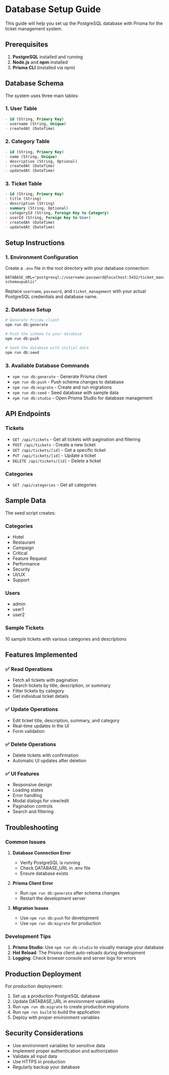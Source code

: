 # Database Setup Guide

This guide will help you set up the PostgreSQL database with Prisma for the ticket management system.

## Prerequisites

1. **PostgreSQL** installed and running
2. **Node.js** and **npm** installed
3. **Prisma CLI** (installed via npm)

## Database Schema

The system uses three main tables:

### 1. User Table
```sql
- id (String, Primary Key)
- username (String, Unique)
- createdAt (DateTime)
```

### 2. Category Table
```sql
- id (String, Primary Key)
- name (String, Unique)
- description (String, Optional)
- createdAt (DateTime)
- updatedAt (DateTime)
```

### 3. Ticket Table
```sql
- id (String, Primary Key)
- title (String)
- description (String)
- summary (String, Optional)
- categoryId (String, Foreign Key to Category)
- userId (String, Foreign Key to User)
- createdAt (DateTime)
- updatedAt (DateTime)
```

## Setup Instructions

### 1. Environment Configuration

Create a `.env` file in the root directory with your database connection:

```env
DATABASE_URL="postgresql://username:password@localhost:5432/ticket_management?schema=public"
```

Replace `username`, `password`, and `ticket_management` with your actual PostgreSQL credentials and database name.

### 2. Database Setup

```bash
# Generate Prisma client
npm run db:generate

# Push the schema to your database
npm run db:push

# Seed the database with initial data
npm run db:seed
```

### 3. Available Database Commands

- `npm run db:generate` - Generate Prisma client
- `npm run db:push` - Push schema changes to database
- `npm run db:migrate` - Create and run migrations
- `npm run db:seed` - Seed database with sample data
- `npm run db:studio` - Open Prisma Studio for database management

## API Endpoints

### Tickets
- `GET /api/tickets` - Get all tickets with pagination and filtering
- `POST /api/tickets` - Create a new ticket
- `GET /api/tickets/[id]` - Get a specific ticket
- `PUT /api/tickets/[id]` - Update a ticket
- `DELETE /api/tickets/[id]` - Delete a ticket

### Categories
- `GET /api/categories` - Get all categories

## Sample Data

The seed script creates:

### Categories
- Hotel
- Restaurant
- Campaign
- Critical
- Feature Request
- Performance
- Security
- UI/UX
- Support

### Users
- admin
- user1
- user2

### Sample Tickets
10 sample tickets with various categories and descriptions

## Features Implemented

### ✅ Read Operations
- Fetch all tickets with pagination
- Search tickets by title, description, or summary
- Filter tickets by category
- Get individual ticket details

### ✅ Update Operations
- Edit ticket title, description, summary, and category
- Real-time updates in the UI
- Form validation

### ✅ Delete Operations
- Delete tickets with confirmation
- Automatic UI updates after deletion

### ✅ UI Features
- Responsive design
- Loading states
- Error handling
- Modal dialogs for view/edit
- Pagination controls
- Search and filtering

## Troubleshooting

### Common Issues

1. **Database Connection Error**
   - Verify PostgreSQL is running
   - Check DATABASE_URL in .env file
   - Ensure database exists

2. **Prisma Client Error**
   - Run `npm run db:generate` after schema changes
   - Restart the development server

3. **Migration Issues**
   - Use `npm run db:push` for development
   - Use `npm run db:migrate` for production

### Development Tips

1. **Prisma Studio**: Use `npm run db:studio` to visually manage your database
2. **Hot Reload**: The Prisma client auto-reloads during development
3. **Logging**: Check browser console and server logs for errors

## Production Deployment

For production deployment:

1. Set up a production PostgreSQL database
2. Update DATABASE_URL in environment variables
3. Run `npm run db:migrate` to create production migrations
4. Run `npm run build` to build the application
5. Deploy with proper environment variables

## Security Considerations

- Use environment variables for sensitive data
- Implement proper authentication and authorization
- Validate all input data
- Use HTTPS in production
- Regularly backup your database 